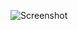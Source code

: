 ![Screenshot](https://raw.githubusercontent.com/Cryakl/Ultimate-RAT-Collection/refs/heads/main/DRAT/DRAT%202009%20V4.0%20Build%201201/Screenshot.png)
